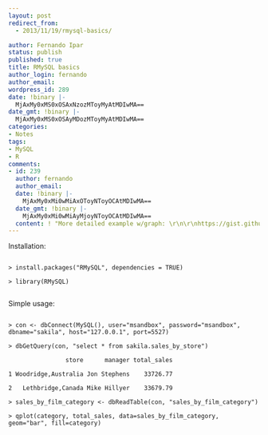 ```yaml
---
layout: post
redirect_from:
  - 2013/11/19/rmysql-basics/

author: Fernando Ipar
status: publish
published: true
title: RMySQL basics
author_login: fernando
author_email: 
wordpress_id: 289
date: !binary |-
  MjAxMy0xMS0xOSAxNzozMToyMyAtMDIwMA==
date_gmt: !binary |-
  MjAxMy0xMS0xOSAyMDozMToyMyAtMDIwMA==
categories:
- Notes
tags:
- MySQL
- R
comments:
- id: 239
  author: fernando
  author_email: 
  date: !binary |-
    MjAxMy0xMi0wMiAxOToyNToyOCAtMDIwMA==
  date_gmt: !binary |-
    MjAxMy0xMi0wMiAyMjoyNToyOCAtMDIwMA==
  content: ! "More detailed example w/graph: \r\n\r\nhttps://gist.github.com/fipar/7758814"
---
```

<p>Installation:<br />
<code><br />
> install.packages("RMySQL", dependencies = TRUE)<br />
> library(RMySQL)<br />
</code></p>
<p>Simple usage:<br />
<code><br />
> con <- dbConnect(MySQL(), user="msandbox", password="msandbox", dbname="sakila", host="127.0.0.1", port=5527)<br />
> dbGetQuery(con, "select * from sakila.sales_by_store")<br />
                store      manager total_sales<br />
1 Woodridge,Australia Jon Stephens    33726.77<br />
2   Lethbridge,Canada Mike Hillyer    33679.79<br />
> sales_by_film_category <- dbReadTable(con, "sales_by_film_category")<br />
> qplot(category, total_sales, data=sales_by_film_category, geom="bar", fill=category)</p>
<p></code></p>
